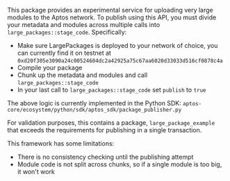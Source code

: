 This package provides an experimental service for uploading very large modules to the Aptos network. To publish using this API, you must divide your metadata and modules across multiple calls into `large_packages::stage_code`. Specifically:

* Make sure LargePackages is deployed to your network of choice, you can currently find it on testnet at `0xd20f305e3090a24c00524604dc2a42925a75c67aa6020d33033d516cf0878c4a`
* Compile your package
* Chunk up the metadata and modules and call `large_packages::stage_code`
* In your last call to `large_packages::stage_code` set `publish` to `true`

The above logic is currently implemented in the Python SDK: `aptos-core/ecosystem/python/sdk/aptos_sdk/package_publisher.py`

For validation purposes, this contains a package, `large_package_example` that exceeds the requirements for publishing in a single transaction.

This framework has some limitations:
* There is no consistency checking until the publishing attempt
* Module code is not split across chunks, so if a single module is too big, it won't work
